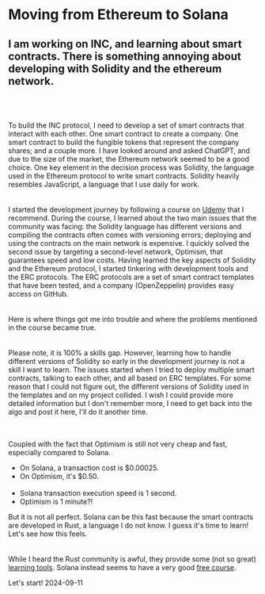 # Moving from Ethereum to Solana

## I am working on INC, and learning about smart contracts. There is something annoying about developing with Solidity and the ethereum network.

<br><br><br>
To build the INC protocol, I need to develop a set of smart contracts that interact with each other. One smart contract to create a company. One smart contract to build the fungible tokens that represent the company shares; and a couple more. I have looked around and asked ChatGPT, and due to the size of the market, the Ethereum network seemed to be a good choice. One key element in the decision process was Solidity, the language used in the Ethereum protocol to write smart contracts. Solidity heavily resembles JavaScript, a language that I use daily for work.
<br><br><br>
I started the development journey by following a course on [Udemy](https://www.udemy.com/course/ethereum-and-solidity-the-complete-developers-guide/) that I recommend. During the course, I learned about the two main issues that the community was facing: the Solidity language has different versions and compiling the contracts often comes with versioning errors; deploying and using the contracts on the main network is expensive. I quickly solved the second issue by targeting a second-level network, Optimism, that guarantees speed and low costs. Having learned the key aspects of Solidity and the Ethereum protocol, I started tinkering with development tools and the ERC protocols. The ERC protocols are a set of smart contract templates that have been tested, and a company (OpenZeppelin) provides easy access on GitHub.
<br><br><br>
Here is where things got me into trouble and where the problems mentioned in the course became true.
<br><br><br>
Please note, it is 100% a skills gap. However, learning how to handle different versions of Solidity so early in the development journey is not a skill I want to learn.
The issues started when I tried to deploy multiple smart contracts, talking to each other, and all based on ERC templates. For some reason that I could not figure out, the different versions of Solidity used in the templates and on my project collided. I wish I could provide more detailed information but I don't remember more, I need to get back into the algo and post it here, I'll do it another time.
<br><br><br>

Coupled with the fact that Optimism is still not very cheap and fast, especially compared to Solana.

- On Solana, a transaction cost is $0.00025.
- On Optimism, it's $0.50.
  <br><br>
- Solana transaction execution speed is 1 second.
- Optimism is 1 minute?!

But it is not all perfect. Solana can be this fast because the smart contracts are developed in Rust, a language I do not know.
I guess it's time to learn! Let's see how this feels.
<br><br><br>
While I heard the Rust community is awful, they provide some (not so great) [learning tools](https://www.rust-lang.org/learn).
Solana instead seems to have a very good [free course](https://solana.com/it/docs/intro/quick-start).

Let's start!
2024-09-11
